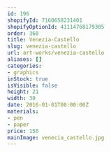 ```yaml
---
id: 196
shopifyId: 7160658231401
shopifyOptionId: 41114768179305
order: 360
title: Venezia-Castello
slug: venezia-castello
url: art-works/venezia-castello
aliases: []
categories:
- graphics
inStock: true
isVisible: false
height: 21
width: 30
date: 2016-01-01T00:00:00Z
materials:
- pen
- paper
price: 150
mainImage: venecia_castello.jpg
---
```

